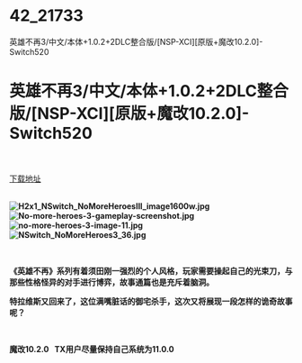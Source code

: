 # 42_21733
英雄不再3/中文/本体+1.0.2+2DLC整合版/[NSP-XCI][原版+魔改10.2.0]-Switch520
# 英雄不再3/中文/本体+1.0.2+2DLC整合版/[NSP-XCI][原版+魔改10.2.0]-Switch520
 <br/></br>
[下载地址](https://www.switch520.cc/article/21733 "下载地址")
<br/></br>

<p><strong><img title="H2x1_NSwitch_NoMoreHeroesIII_image1600w.jpg" src="https://www.switch520.cc/muke_img/2021_08_27_9f3a26e7e7011.jpg" alt="H2x1_NSwitch_NoMoreHeroesIII_image1600w.jpg"></strong><br>
<strong><img title="No-more-heroes-3-gameplay-screenshot.jpg" src="https://www.switch520.cc/muke_img/2021_08_27_68011b8614c0c.jpg" alt="No-more-heroes-3-gameplay-screenshot.jpg"></strong><br>
<strong><img title="no-more-heroes-3-image-11.jpg" src="https://www.switch520.cc/muke_img/2021_08_27_3882bd18f4be0.jpg" alt="no-more-heroes-3-image-11.jpg"></strong><br>
<strong><img title="NSwitch_NoMoreHeroes3_36.jpg" src="https://www.switch520.cc/muke_img/2021_08_27_1f96d6401659c.jpg" alt="NSwitch_NoMoreHeroes3_36.jpg">&nbsp;</strong></p>
<p>&nbsp;</p>
<p><strong>《英雄不再》系列有着须田刚一强烈的个人风格，玩家需要操起自己的光束刀，与那些性格怪异的对手进行博弈，故事通篇也是充斥着脑洞。</strong></p>
<p><strong>特拉维斯又回来了，这位满嘴脏话的御宅杀手，这次又将展现一段怎样的诡奇故事呢？</strong></p>
<p>&nbsp;</p>
<p><strong>魔改10.2.0&nbsp; &nbsp;TX用户尽量保持自己系统为11.0.0</strong></p>
